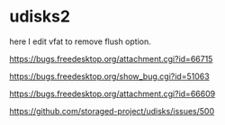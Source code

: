 # udisks2

here I edit vfat to remove flush option. 

https://bugs.freedesktop.org/attachment.cgi?id=66715

https://bugs.freedesktop.org/show_bug.cgi?id=51063

https://bugs.freedesktop.org/attachment.cgi?id=66609

https://github.com/storaged-project/udisks/issues/500
